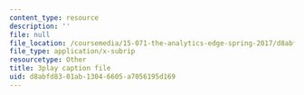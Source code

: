 ```yaml
---
content_type: resource
description: ''
file: null
file_location: /coursemedia/15-071-the-analytics-edge-spring-2017/d8abfd8301ab13046605a7056195d169_mw0jJm_3KXs.srt
file_type: application/x-subrip
resourcetype: Other
title: 3play caption file
uid: d8abfd83-01ab-1304-6605-a7056195d169
---
```

